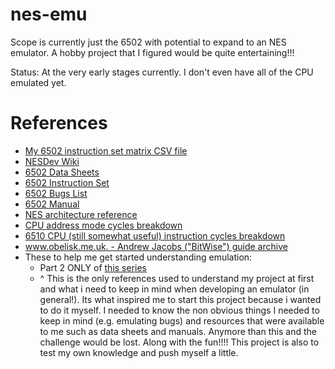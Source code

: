 # nes-emu
Scope is currently just the 6502 with potential to expand to an NES emulator. A hobby project that I figured would be quite entertaining!!!

Status: At the very early stages currently. I don't even have all of the CPU emulated yet.


# References
- [My 6502 instruction set matrix CSV file](https://gist.github.com/mrniceguy127/356a06ac20bf72106305e43b2897bc62)
- [NESDev Wiki](https://wiki.nesdev.org/w/index.php/Nesdev_Wiki)
- [6502 Data Sheets](http://archive.6502.org/datasheets/rockwell_r650x_r651x.pdf)
- [6502 Instruction Set](https://www.masswerk.at/6502/6502_instruction_set.html)
- [6502 Bugs List](http://nesdev.icequake.net/6502bugs.txt)
- [6502 Manual](http://archive.6502.org/datasheets/synertek_programming_manual.pdf)
- [NES architecture reference](http://fms.komkon.org/EMUL8/NES.html)
- [CPU address mode cycles breakdown](https://www.nesdev.org/6502_cpu.txt)
- [6510 CPU (still somewhat useful) instruction cycles breakdown](https://the-dreams.de/aay64.txt)
- [www.obelisk.me.uk. - Andrew Jacobs ("BitWise") guide archive](https://www.nesdev.org/obelisk-6502-guide/)
- These to help me get started understanding emulation:
  - Part 2 ONLY of [this series](https://www.youtube.com/watch?v=8XmxKPJDGU0)
  - ^ This is the only references used to understand my project at first and what i need to keep in mind when developing an emulator (in general!). Its what inspired me to start this project because i wanted to do it myself. I needed to know the non obvious things I needed to keep in mind (e.g. emulating bugs) and resources that were available to me such as data sheets and manuals. Anymore than this and the challenge would be lost. Along with the fun!!!! This project is also to test my own knowledge and push myself a little.
